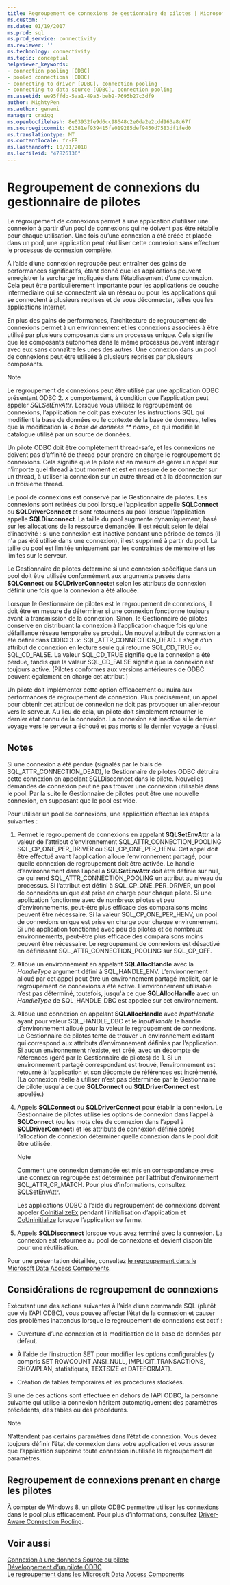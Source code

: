 ```yaml
---
title: Regroupement de connexions de gestionnaire de pilotes | Microsoft Docs
ms.custom: ''
ms.date: 01/19/2017
ms.prod: sql
ms.prod_service: connectivity
ms.reviewer: ''
ms.technology: connectivity
ms.topic: conceptual
helpviewer_keywords:
- connection pooling [ODBC]
- pooled connections [ODBC]
- connecting to driver [ODBC], connection pooling
- connecting to data source [ODBC], connection pooling
ms.assetid: ee95ffdb-5aa1-49a3-beb2-7695b27c3df9
author: MightyPen
ms.author: genemi
manager: craigg
ms.openlocfilehash: 8e03932fe9d6cc98648c2e0da2e2cdd963a8d67f
ms.sourcegitcommit: 61381ef939415fe019285def9450d7583df1fed0
ms.translationtype: MT
ms.contentlocale: fr-FR
ms.lasthandoff: 10/01/2018
ms.locfileid: "47826136"
---
```

# <a name="driver-manager-connection-pooling"></a>Regroupement de connexions du gestionnaire de pilotes
Le regroupement de connexions permet à une application d’utiliser une connexion à partir d’un pool de connexions qui ne doivent pas être rétablie pour chaque utilisation. Une fois qu’une connexion a été créée et placée dans un pool, une application peut réutiliser cette connexion sans effectuer le processus de connexion complète.  
  
 À l’aide d’une connexion regroupée peut entraîner des gains de performances significatifs, étant donné que les applications peuvent enregistrer la surcharge impliquée dans l’établissement d’une connexion. Cela peut être particulièrement importante pour les applications de couche intermédiaire qui se connectent via un réseau ou pour les applications qui se connectent à plusieurs reprises et de vous déconnecter, telles que les applications Internet.  
  
 En plus des gains de performances, l’architecture de regroupement de connexions permet à un environnement et les connexions associées à être utilisé par plusieurs composants dans un processus unique. Cela signifie que les composants autonomes dans le même processus peuvent interagir avec eux sans connaître les unes des autres. Une connexion dans un pool de connexions peut être utilisée à plusieurs reprises par plusieurs composants.  
  
> [!NOTE]  
>  Le regroupement de connexions peut être utilisé par une application ODBC présentant ODBC 2. *x* comportement, à condition que l’application peut appeler *SQLSetEnvAttr*. Lorsque vous utilisez le regroupement de connexions, l’application ne doit pas exécuter les instructions SQL qui modifient la base de données ou le contexte de la base de données, telles que la modification la \< *base de données ** nom*>, ce qui modifie le catalogue utilisé par un source de données.  
  
 Un pilote ODBC doit être complètement thread-safe, et les connexions ne doivent pas d’affinité de thread pour prendre en charge le regroupement de connexions. Cela signifie que le pilote est en mesure de gérer un appel sur n’importe quel thread à tout moment et est en mesure de se connecter sur un thread, à utiliser la connexion sur un autre thread et à la déconnexion sur un troisième thread.  
  
 Le pool de connexions est conservé par le Gestionnaire de pilotes. Les connexions sont retirées du pool lorsque l’application appelle **SQLConnect** ou **SQLDriverConnect** et sont retournées au pool lorsque l’application appelle **SQLDisconnect**. La taille du pool augmente dynamiquement, basé sur les allocations de la ressource demandée. Il est réduit selon le délai d’inactivité : si une connexion est inactive pendant une période de temps (il n'a pas été utilisé dans une connexion), il est supprimé à partir du pool. La taille du pool est limitée uniquement par les contraintes de mémoire et les limites sur le serveur.  
  
 Le Gestionnaire de pilotes détermine si une connexion spécifique dans un pool doit être utilisée conformément aux arguments passés dans **SQLConnect** ou **SQLDriverConnect**et selon les attributs de connexion définir une fois que la connexion a été allouée.  
  
 Lorsque le Gestionnaire de pilotes est le regroupement de connexions, il doit être en mesure de déterminer si une connexion fonctionne toujours avant la transmission de la connexion. Sinon, le Gestionnaire de pilotes conserve en distribuant la connexion à l’application chaque fois qu’une défaillance réseau temporaire se produit. Un nouvel attribut de connexion a été défini dans ODBC 3 *.x*: SQL_ATTR_CONNECTION_DEAD. Il s’agit d’un attribut de connexion en lecture seule qui retourne SQL_CD_TRUE ou SQL_CD_FALSE. La valeur SQL_CD_TRUE signifie que la connexion a été perdue, tandis que la valeur SQL_CD_FALSE signifie que la connexion est toujours active. (Pilotes conformes aux versions antérieures de ODBC peuvent également en charge cet attribut.)  
  
 Un pilote doit implémenter cette option efficacement ou nuira aux performances de regroupement de connexion. Plus précisément, un appel pour obtenir cet attribut de connexion ne doit pas provoquer un aller-retour vers le serveur. Au lieu de cela, un pilote doit simplement retourner le dernier état connu de la connexion. La connexion est inactive si le dernier voyage vers le serveur a échoué et pas morts si le dernier voyage a réussi.  
  
## <a name="remarks"></a>Notes  
 Si une connexion a été perdue (signalés par le biais de SQL_ATTR_CONNECTION_DEAD), le Gestionnaire de pilotes ODBC détruira cette connexion en appelant SQLDisconnect dans le pilote. Nouvelles demandes de connexion peut ne pas trouver une connexion utilisable dans le pool. Par la suite le Gestionnaire de pilotes peut être une nouvelle connexion, en supposant que le pool est vide.  
  
 Pour utiliser un pool de connexions, une application effectue les étapes suivantes :  
  
1.  Permet le regroupement de connexions en appelant **SQLSetEnvAttr** à la valeur de l’attribut d’environnement SQL_ATTR_CONNECTION_POOLING SQL_CP_ONE_PER_DRIVER ou SQL_CP_ONE_PER_HENV. Cet appel doit être effectué avant l’application alloue l’environnement partagé, pour quelle connexion de regroupement doit être activée. Le handle d’environnement dans l’appel à **SQLSetEnvAttr** doit être définie sur null, ce qui rend SQL_ATTR_CONNECTION_POOLING un attribut au niveau du processus. Si l’attribut est défini à SQL_CP_ONE_PER_DRIVER, un pool de connexions unique est prise en charge pour chaque pilote. Si une application fonctionne avec de nombreux pilotes et peu d’environnements, peut-être plus efficace des comparaisons moins peuvent être nécessaire. Si la valeur SQL_CP_ONE_PER_HENV, un pool de connexions unique est prise en charge pour chaque environnement. Si une application fonctionne avec peu de pilotes et de nombreux environnements, peut-être plus efficace des comparaisons moins peuvent être nécessaire. Le regroupement de connexions est désactivé en définissant SQL_ATTR_CONNECTION_POOLING sur SQL_CP_OFF.  
  
2.  Alloue un environnement en appelant **SQLAllocHandle** avec la *HandleType* argument défini à SQL_HANDLE_ENV. L’environnement alloué par cet appel peut être un environnement partagé implicit, car le regroupement de connexions a été activé. L’environnement utilisable n’est pas déterminé, toutefois, jusqu'à ce que **SQLAllocHandle** avec un *HandleType* de SQL_HANDLE_DBC est appelée sur cet environnement.  
  
3.  Alloue une connexion en appelant **SQLAllocHandle** avec *InputHandle* ayant pour valeur SQL_HANDLE_DBC et le *InputHandle* le handle d’environnement alloué pour la valeur le regroupement de connexions. Le Gestionnaire de pilotes tente de trouver un environnement existant qui correspond aux attributs d’environnement définies par l’application. Si aucun environnement n’existe, est créé, avec un décompte de références (géré par le Gestionnaire de pilotes) de 1. Si un environnement partagé correspondant est trouvé, l’environnement est retourné à l’application et son décompte de références est incrémenté. (La connexion réelle à utiliser n’est pas déterminée par le Gestionnaire de pilote jusqu'à ce que **SQLConnect** ou **SQLDriverConnect** est appelée.)  
  
4.  Appels **SQLConnect** ou **SQLDriverConnect** pour établir la connexion. Le Gestionnaire de pilotes utilise les options de connexion dans l’appel à **SQLConnect** (ou les mots clés de connexion dans l’appel à **SQLDriverConnect**) et les attributs de connexion définie après l’allocation de connexion déterminer quelle connexion dans le pool doit être utilisée.  
  
    > [!NOTE]  
    >  Comment une connexion demandée est mis en correspondance avec une connexion regroupée est déterminée par l’attribut d’environnement SQL_ATTR_CP_MATCH. Pour plus d’informations, consultez [SQLSetEnvAttr](../../../odbc/reference/syntax/sqlsetenvattr-function.md).  
  
     Les applications ODBC à l’aide du regroupement de connexions doivent appeler [CoInitializeEx](http://go.microsoft.com/fwlink/?LinkID=116307) pendant l’initialisation d’application et [CoUninitialize](http://go.microsoft.com/fwlink/?LinkId=116310) lorsque l’application se ferme.  
  
5.  Appels **SQLDisconnect** lorsque vous avez terminé avec la connexion. La connexion est retournée au pool de connexions et devient disponible pour une réutilisation.  
  
 Pour une présentation détaillée, consultez [le regroupement dans le Microsoft Data Access Components](http://go.microsoft.com/fwlink/?LinkId=120776).  
  
## <a name="connection-pooling-considerations"></a>Considérations de regroupement de connexions  
 Exécutant une des actions suivantes à l’aide d’une commande SQL (plutôt que via l’API ODBC), vous pouvez affecter l’état de la connexion et causer des problèmes inattendus lorsque le regroupement de connexions est actif :  
  
-   Ouverture d’une connexion et la modification de la base de données par défaut.  
  
-   À l’aide de l’instruction SET pour modifier les options configurables (y compris SET ROWCOUNT ANSI_NULL, IMPLICIT_TRANSACTIONS, SHOWPLAN, statistiques, TEXTSIZE et DATEFORMAT).  
  
-   Création de tables temporaires et les procédures stockées.  
  
 Si une de ces actions sont effectuée en dehors de l’API ODBC, la personne suivante qui utilise la connexion héritent automatiquement des paramètres précédents, des tables ou des procédures.  
  
> [!NOTE]  
>  N’attendent pas certains paramètres dans l’état de connexion. Vous devez toujours définir l’état de connexion dans votre application et vous assurer que l’application supprime toute connexion inutilisée le regroupement de paramètres.  
  
## <a name="driver-aware-connection-pooling"></a>Regroupement de connexions prenant en charge les pilotes  
 À compter de Windows 8, un pilote ODBC permettre utiliser les connexions dans le pool plus efficacement. Pour plus d’informations, consultez [Driver-Aware Connection Pooling](../../../odbc/reference/develop-app/driver-aware-connection-pooling.md).  
  
## <a name="see-also"></a>Voir aussi  
 [Connexion à une données Source ou pilote](../../../odbc/reference/develop-app/connecting-to-a-data-source-or-driver.md)   
 [Développement d’un pilote ODBC](../../../odbc/reference/develop-driver/developing-an-odbc-driver.md)   
 [Le regroupement dans les Microsoft Data Access Components](http://go.microsoft.com/fwlink/?LinkId=120776)
